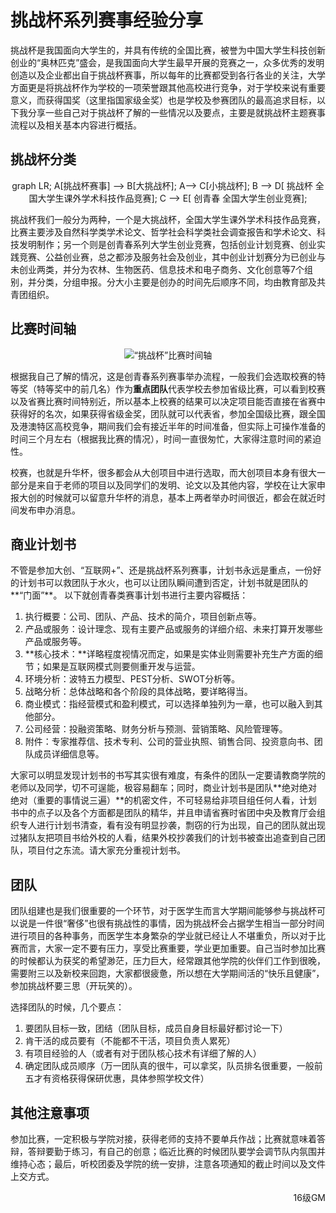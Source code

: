 # 挑战杯系列赛事经验分享

挑战杯是我国面向大学生的，并具有传统的全国比赛，被誉为中国大学生科技创新创业的“奥林匹克”盛会，是我国面向大学生最早开展的竞赛之一，众多优秀的发明创造以及企业都出自于挑战杯赛事，所以每年的比赛都受到各行各业的关注，大学方面更是将挑战杯作为学校的一项荣誉跟其他高校进行竞争，对于学校来说有重要意义，而获得国奖（这里指国家级金奖）也是学校及参赛团队的最高追求目标，以下我分享一些自己对于挑战杯了解的一些情况以及要点，主要是就挑战杯主题赛事流程以及相关基本内容进行概括。

## 挑战杯分类

<div class="mermaid" align=center>
graph LR;
A[挑战杯赛事] --> B[大挑战杯];
A--> C[小挑战杯];
B --> D[ 挑战杯 全国大学生课外学术科技作品竞赛];
C --> E[ 创青春 全国大学生创业竞赛];
</div>

挑战杯我们一般分为两种，一个是大挑战杯，全国大学生课外学术科技作品竞赛，比赛主要涉及自然科学类学术论文、哲学社会科学类社会调查报告和学术论文、科技发明制作；另一个则是创青春系列大学生创业竞赛，包括创业计划竞赛、创业实践竞赛、公益创业赛，总之都涉及服务社会及创业，其中创业计划赛分为已创业与未创业两类，并分为农林、生物医药、信息技术和电子商务、文化创意等7个组别，并分类，分组申报。分大小主要是创办的时间先后顺序不同，均由教育部及共青团组织。

## 比赛时间轴

<div align=center>
<img src="https://gitee.com/zcx980605/Survive_XYSM_dev/raw/master/Image/Ch2_2_1.png" alt="“挑战杯”比赛时间轴">
</div>

根据我自己了解的情况，这是创青春系列赛事举办流程，一般我们会选取校赛的特等奖（特等奖中的前几名）作为**重点团队**代表学校去参加省级比赛，可以看到校赛以及省赛比赛时间特别近，所以基本上校赛的结果可以决定项目能否直接在省赛中获得好的名次，如果获得省级金奖，团队就可以代表省，参加全国级比赛，跟全国及港澳特区高校竞争，期间我们会有接近半年的时间准备，但实际上可操作准备的时间三个月左右（根据我比赛的情况），时间一直很匆忙，大家得注意时间的紧迫性。

校赛，也就是升华杯，很多都会从大创项目中进行选取，而大创项目本身有很大一部分是来自于老师的项目以及同学们的发明、论文以及其他内容，学校在让大家申报大创的时候就可以留意升华杯的消息，基本上两者举办时间很近，都会在就近时间发布申办消息。

## 商业计划书

不管是参加大创、“互联网+”、还是挑战杯系列赛事，计划书永远是重点，一份好的计划书可以救团队于水火，也可以让团队瞬间遭到否定，计划书就是团队的**“门面”**。
以下就创青春类赛事计划书进行主要内容概括：

1. 执行概要：公司、团队、产品、技术的简介，项目创新点等。
2. 产品或服务：设计理念、现有主要产品或服务的详细介绍、未来打算开发哪些产品或服务等。
3. **核心技术：**详略程度视情况而定，如果是实体业则需要补充生产方面的细节；如果是互联网模式则要侧重开发与运营。
4. 环境分析：波特五力模型、PEST分析、SWOT分析等。
5. 战略分析：总体战略和各个阶段的具体战略，要详略得当。
6. 商业模式：指经营模式和盈利模式，可以选择单独列为一章，也可以融入到其他部分。
7. 公司经营：投融资策略、财务分析与预测、营销策略、风险管理等。
8. 附件：专家推荐信、技术专利、公司的营业执照、销售合同、投资意向书、团队成员详细信息等。

大家可以明显发现计划书的书写其实很有难度，有条件的团队一定要请教商学院的老师以及同学，切不可逞能，极容易翻车；同时，商业计划书是团队**绝对绝对绝对（重要的事情说三遍）**的机密文件，不可轻易给非项目组任何人看，计划书中的点子以及各个方面都是团队的精华，并且申请省赛时省团中央及教育厅会组织专人进行计划书清查，看有没有明显抄袭，剽窃的行为出现，自己的团队就出现过猪队友把项目书给外校的人看，结果外校抄袭我们的计划书被查出追查到自己团队，项目付之东流。请大家充分重视计划书。

## 团队

团队组建也是我们很重要的一个环节，对于医学生而言大学期间能够参与挑战杯可以说是一件很“奢侈”也很有挑战性的事情，因为挑战杯会占据学生相当一部分时间进行项目的各种事务，而医学生本身繁杂的学业就已经让人不堪重负，所以对于比赛而言，大家一定不要有压力，享受比赛重要，学业更加重要。自己当时参加比赛的时候都认为获奖的希望渺茫，压力巨大，经常跟其他学院的伙伴们工作到很晚，需要附三以及新校来回跑，大家都很疲惫，所以想在大学期间活的“快乐且健康”，参加挑战杯要三思（开玩笑的）。

选择团队的时候，几个要点：

1. 要团队目标一致，团结（团队目标，成员自身目标最好都讨论一下）
2. 肯干活的成员要有（不能都不干活，项目负责人累死）
3. 有项目经验的人（或者有对于团队核心技术有详细了解的人）
4. 确定团队成员顺序（万一团队真的很牛，可以拿奖，队员排名很重要，一般前五才有资格获得保研优惠，具体参照学校文件）

## 其他注意事项

参加比赛，一定积极与学院对接，获得老师的支持不要单兵作战；比赛就意味着答辩，答辩要勤于练习，有自己的创意；临近比赛的时候团队要学会调节队内氛围并维持心态；最后，听校团委及学院的统一安排，注意各项通知的截止时间以及文件上交方式。

<p align="right">16级GM</p>
